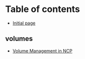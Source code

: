 # Table of contents

* [Initial page](README.md)

## volumes

* [Volume Management in NCP](volumes/volume-management-in-ncp.md)

